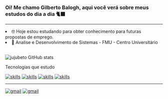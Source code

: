 
### Oi! Me chamo Gilberto Balogh, aqui você verá sobre meus estudos do dia a dia 🐈‍⬛
_____________________________________
<li>🤓 Hoje estou estudando para obter conhecimento para futuras propostas de emprego.</li>
<li>🎒 Analise e Desenvolvimento de Sistemas - FMU - Centro Universitário </li>
<br/>

![jujubeto GitHub stats](https://github-readme-stats.vercel.app/api?username=jujubeto&show_icons=true&theme=tokyonight)

Tecnologias que estudo

[![skills](https://img.shields.io/badge/HTML5-E34F26?style=for-the-badge&logo=html5&logoColor=white)]()
[![skills](https://img.shields.io/badge/CSS3-1572B6?style=for-the-badge&logo=css3&logoColor=white)]()
[![skills](https://img.shields.io/badge/PHP-777BB4?style=for-the-badge&logo=php&logoColor=white)]()
[![skills](https://img.shields.io/badge/MySQL-00000F?style=for-the-badge&logo=mysql&logoColor=white)]()

_______
[![gmail](https://img.shields.io/badge/Gmail-D14836?style=for-the-badge&logo=gmail&logoColor=white)](https://mail.google.com/mail/u/0/#inbox?compose=DmwnWstxSQVbwtTxvnrKLzFfDnlptdGNNxLfWkxjTqRHMSnvJSzNDzRSLRlfFGmNtxTTdqFcmkzB)
[![gmail](https://img.shields.io/badge/LinkedIn-0077B5?style=for-the-badge&logo=linkedin&logoColor=white)](https://www.linkedin.com/in/gilberto-balogh-037473244)
